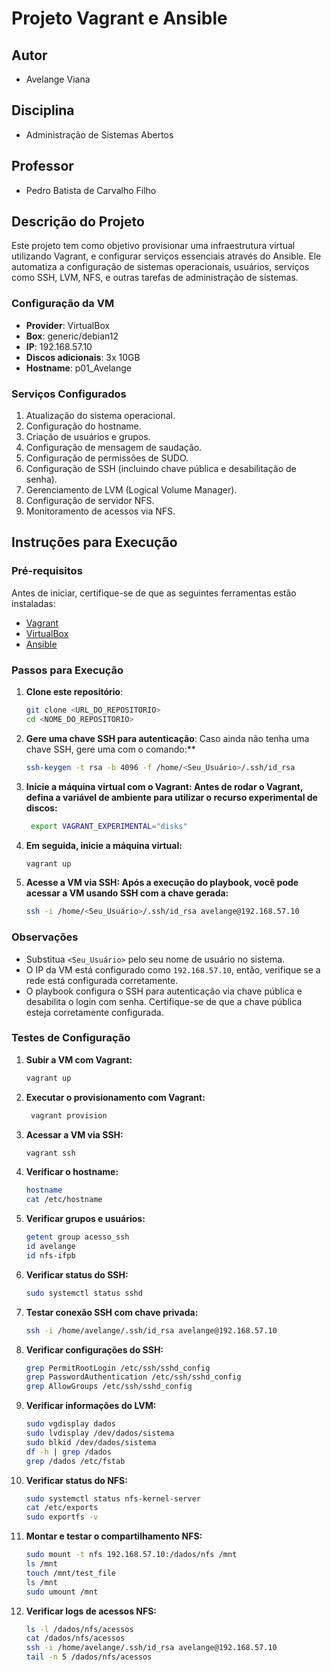 # Projeto Vagrant e Ansible

## Autor
- Avelange Viana

## Disciplina
- Administração de Sistemas Abertos

## Professor
- Pedro Batista de Carvalho Filho

## Descrição do Projeto
Este projeto tem como objetivo provisionar uma infraestrutura virtual utilizando Vagrant, e configurar serviços essenciais através do Ansible. Ele automatiza a configuração de sistemas operacionais, usuários, serviços como SSH, LVM, NFS, e outras tarefas de administração de sistemas.

### Configuração da VM
- **Provider**: VirtualBox
- **Box**: generic/debian12
- **IP**: 192.168.57.10
- **Discos adicionais**: 3x 10GB
- **Hostname**: p01_Avelange

### Serviços Configurados
1. Atualização do sistema operacional.
2. Configuração do hostname.
3. Criação de usuários e grupos.
4. Configuração de mensagem de saudação.
5. Configuração de permissões de SUDO.
6. Configuração de SSH (incluindo chave pública e desabilitação de senha).
7. Gerenciamento de LVM (Logical Volume Manager).
8. Configuração de servidor NFS.
9. Monitoramento de acessos via NFS.

## Instruções para Execução

### Pré-requisitos
Antes de iniciar, certifique-se de que as seguintes ferramentas estão instaladas:
- [Vagrant](https://developer.hashicorp.com/vagrant/install?product_intent=vagrant)
- [VirtualBox](https://www.virtualbox.org/wiki/Downloads)
- [Ansible](https://docs.ansible.com/ansible/latest/installation_guide/index.html)

### Passos para Execução

1. **Clone este repositório**:
   ```bash
   git clone <URL_DO_REPOSITORIO>
   cd <NOME_DO_REPOSITORIO>

2. **Gere uma chave SSH para autenticação**: Caso ainda não tenha uma chave SSH, gere uma com o comando:**
   ```bash
   ssh-keygen -t rsa -b 4096 -f /home/<Seu_Usuário>/.ssh/id_rsa

3. **Inicie a máquina virtual com o Vagrant: Antes de rodar o Vagrant, defina a variável de ambiente para utilizar o recurso experimental de discos:**
   ```bash
    export VAGRANT_EXPERIMENTAL="disks"

4. **Em seguida, inicie a máquina virtual:**
   ```bash
   vagrant up

5. **Acesse a VM via SSH: Após a execução do playbook, você pode acessar a VM usando SSH com a chave gerada:**
   ```bash
   ssh -i /home/<Seu_Usuário>/.ssh/id_rsa avelange@192.168.57.10

### Observações

- Substitua `<Seu_Usuário>` pelo seu nome de usuário no sistema.
- O IP da VM está configurado como `192.168.57.10`, então, verifique se a rede está configurada corretamente.
- O playbook configura o SSH para autenticação via chave pública e desabilita o login com senha. Certifique-se de que a chave pública esteja corretamente configurada.

### Testes de Configuração

1. **Subir a VM com Vagrant:**
   ```bash
   vagrant up

2. **Executar o provisionamento com Vagrant:**
   ```bash
    vagrant provision

3. **Acessar a VM via SSH:**
    ```bash
    vagrant ssh

4. **Verificar o hostname:**
    ```bash
    hostname
    cat /etc/hostname

5. **Verificar grupos e usuários:**
    ```bash
    getent group acesso_ssh
    id avelange
    id nfs-ifpb

6. **Verificar status do SSH:**
    ```bash
    sudo systemctl status sshd

7. **Testar conexão SSH com chave privada:**
    ```bash
    ssh -i /home/avelange/.ssh/id_rsa avelange@192.168.57.10

8. **Verificar configurações do SSH:**
    ```bash
    grep PermitRootLogin /etc/ssh/sshd_config
    grep PasswordAuthentication /etc/ssh/sshd_config
    grep AllowGroups /etc/ssh/sshd_config

9. **Verificar informações do LVM:**
    ```bash
    sudo vgdisplay dados
    sudo lvdisplay /dev/dados/sistema
    sudo blkid /dev/dados/sistema
    df -h | grep /dados
    grep /dados /etc/fstab

10. **Verificar status do NFS:**
    ```bash
    sudo systemctl status nfs-kernel-server
    cat /etc/exports
    sudo exportfs -v

11. **Montar e testar o compartilhamento NFS:**
    ```bash
    sudo mount -t nfs 192.168.57.10:/dados/nfs /mnt
    ls /mnt
    touch /mnt/test_file
    ls /mnt
    sudo umount /mnt

12. **Verificar logs de acessos NFS:**
    ```bash
    ls -l /dados/nfs/acessos
    cat /dados/nfs/acessos
    ssh -i /home/avelange/.ssh/id_rsa avelange@192.168.57.10
    tail -n 5 /dados/nfs/acessos
